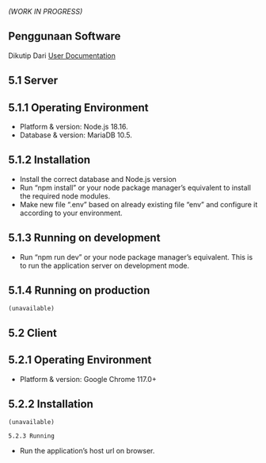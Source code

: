 *(WORK IN PROGRESS)*
## **Penggunaan Software**
Dikutip Dari [User Documentation](https://github.com/angls4/sk5/blob/main/USER%20DOCUMENTATION.pdf)

## 5.1 Server

## 5.1.1 Operating Environment

- Platform & version: Node.js 18.16.
- Database & version: MariaDB 10.5.

## 5.1.2 Installation

- Install the correct database and Node.js version
- Run “npm install” or your node package manager’s equivalent to install
    the required node modules.
- Make new file “.env” based on already existing file “env” and configure it
    according to your environment.

## 5.1.3 Running on development

- Run “npm run dev” or your node package manager’s equivalent. This is to
    run the application server on development mode.

## 5.1.4 Running on production

```
(unavailable)
```
## 5.2 Client

## 5.2.1 Operating Environment

- Platform & version: Google Chrome 117.0+

## 5.2.2 Installation

```
(unavailable)
```
```
5.2.3 Running
```
- Run the application’s host url on browser.
